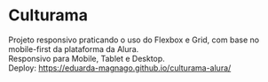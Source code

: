 # Culturama
Projeto responsivo praticando o uso do Flexbox e Grid, com base no mobile-first da plataforma da Alura.<br>
Responsivo para Mobile, Tablet e Desktop.<br>
Deploy: https://eduarda-magnago.github.io/culturama-alura/
